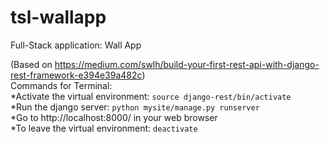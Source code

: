 # tsl-wallapp
Full-Stack application: Wall App

(Based on https://medium.com/swlh/build-your-first-rest-api-with-django-rest-framework-e394e39a482c)\
Commands for Terminal:\
*Activate the virtual environment: `source django-rest/bin/activate`\
*Run the django server: `python mysite/manage.py runserver`\
*Go to http://localhost:8000/ in your web browser\
*To leave the virtual environment: `deactivate`
